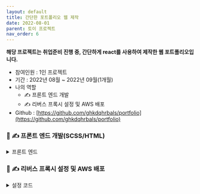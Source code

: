 ```yaml
---
layout: default
title: 간단한 포트폴리오 웹 제작
date: 2022-08-01
parent: 토이 프로젝트
nav_order: 6
---
```


**해당 프로젝트는 취업준비 진행 중, 간단하게 react를 사용하여 제작한 웹 포트폴리오입니다.**

* 참여인원 : 1인 프로젝트
* 기간 : 2022년 08월 ~ 2022년 09월(1개월)
* 나의 역할
  * ✍️ 프론트 엔드 개발
  * ✍️ 리버스 프록시 설정 및 AWS 배포
* Github : [https://github.com/ghkdqhrbals/portfolio](https://github.com/ghkdqhrbals/portfolio) 

### 📃 **✍️ 프론트 엔드 개발(SCSS/HTML)**

<details><summary> 프론트 엔드 </summary><div markdown="1">

### About Me
![img](../../../assets/img/terms/aboutme.png)

### Homepage
![img](../../../assets/img/terms/homepage.png)

### Projects
![img](../../../assets/img/terms/project.png)

### Contact Me
![img](../../../assets/img/terms/contactme.png)

</div></details>

### 📃 **✍️ 리버스 프록시 설정 및 AWS 배포**

<details><summary> 설정 코드 </summary><div markdown="1">

### 1. 도커 설정

<details><summary> Docker-compose.yaml </summary><div markdown="1">

```dockerfile
version: "3.7"

services:
  nginx:
    restart: always
    container_name: nginx
    build:
      context: ./nginx
      dockerfile: Dockerfile
    ports:
      - "80:80"
    networks:
      - frontend
      
  client:
    container_name: client
    expose:
      - "3000"
    restart: "on-failure"
    environment:
      - PORT=3000
      - NODE_ENV=development 
      - CHOKIDAR_USEPOLLING=true
    build:
      context: ./client
      dockerfile: Dockerfile
    volumes:
      - "./client/:/app"
      - "/app/node_modules"
    stdin_open: true
    networks:
      - frontend

networks: 
  frontend:
    driver: bridge
```

</div></details>

### 2. 리버스 프록시 설정

<details><summary> NGINX.conf </summary><div markdown="1">

```
user  nginx;
worker_processes  1;
error_log  /var/log/nginx/error.log warn;
pid        /var/run/nginx.pid;
events {                     
    worker_connections  1024;
}
http {
    include       /etc/nginx/mime.types;
    default_type  application/octet-stream;
    upstream docker-client {
        server client:3000;
    }
    server {
        listen 80;
        # server_name portfolio.hwangbogyumin.com;
        server_name localhost;

        # Frontend React Page
        location / {
            proxy_pass         http://docker-client;
            proxy_redirect     off;
            proxy_set_header   Host $host;
            proxy_set_header   X-Real-IP $remote_addr;
            proxy_set_header   X-Forwarded-For $proxy_add_x_forwarded_for;
        }

        # TODO for backend

    }
    log_format  main  '$remote_addr - $remote_user [$time_local] "$request" '
                      '$status $body_bytes_sent "$http_referer" '
                      '"$http_user_agent" "$http_x_forwarded_for"';
    access_log  /var/log/nginx/access.log  main;
                                                
    sendfile        on;                                                                         
    keepalive_timeout  65;                                                                      
    include /etc/nginx/conf.d/*.conf;           
}
```

</div></details>

### 3. AWS 배포

> 현재는 EC2 및 Route 비용문제로 인해 다운시켰습니다.

플로우 : AWS-Route-53 ---> AWS-EC2 ---> Nginx ---> WAS

</div></details>

